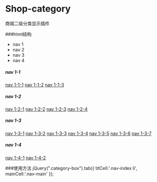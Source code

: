 # Shop-category
商城二级分类显示插件

###html结构

<div class="category-box">
	<div class="nav-box">
		<ul>
			<li>nav 1</li>
			<li>nav 2</li>
			<li>nav 3</li>
			<li>nav 4</li>
		</ul>
	</div>
	<div class="nav-main">
		<div class="c1">
			<div class="colume">
				<h5>nav 1-1</h5>
				<nav>
					<a href="">nav 1-1-1</a>
					<a href="">nav 1-1-2</a>
					<a href="">nav 1-1-3</a>
				</nav>
			</div>
		</div>
		<div class="c2">
			<div class="colume">
				<h5>nav 1-2</h5>
				<nav>
					<a href="">nav 1-2-1</a>
					<a href="">nav 1-2-2</a>
					<a href="">nav 1-2-3</a>
					<a href="">nav 1-2-4</a>
				</nav>
			</div>
		</div>
		<div class="c3">
			<div class="colume">
				<h5>nav 1-3</h5>
				<nav>
					<a href="">nav 1-3-1</a>
					<a href="">nav 1-3-2</a>
					<a href="">nav 1-3-3</a>
					<a href="">nav 1-3-4</a>
					<a href="">nav 1-3-5</a>
					<a href="">nav 1-3-6</a>
					<a href="">nav 1-3-7</a>
				</nav>
			</div>
		</div>
		<div class="c4">
			<div class="colume">
				<h5>nav 1-4</h5>
				<nav>
					<a href="">nav 1-4-1</a>
					<a href="">nav 1-4-2</a>
				</nav>
			</div>
		</div>
	</div>
</div>

###使用方法
jQuery(".category-box").tab({
	titCell:'.nav-index li',
	mainCell:'.nav-main'
});
